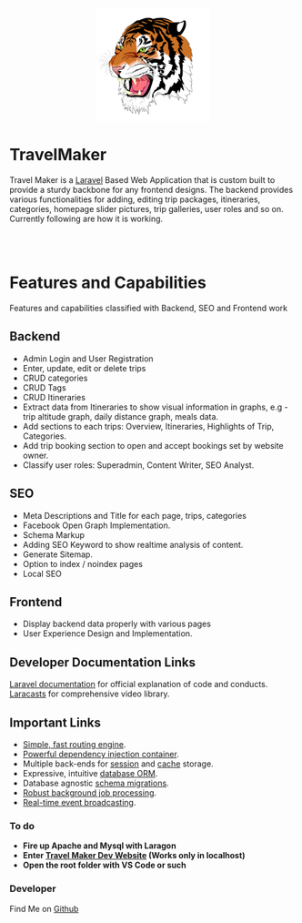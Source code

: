 <p align="center"><img src="public/tiger.svg" width="200"></p>

# TravelMaker

Travel Maker is a [Laravel](https://laravel.com") Based Web Application that is custom built to provide a sturdy backbone for any frontend designs. The backend provides various functionalities for adding, editing trip packages, itineraries, categories, homepage slider pictures, trip galleries, user roles and so on. Currently following are how it is working.


<br><br>
# Features and Capabilities

Features and capabilities classified with Backend, SEO and Frontend work



## Backend
- Admin Login and User Registration
- Enter, update, edit or delete trips
- CRUD categories
- CRUD Tags
- CRUD Itineraries
- Extract data from Itineraries to show visual information in graphs, e.g - trip altitude graph, daily distance graph, meals data.
- Add sections to each trips: Overview, Itineraries, Highlights of Trip, Categories.
- Add trip booking section to open and accept bookings set by website owner.
- Classify user roles: Superadmin, Content Writer, SEO Analyst.


## SEO
- Meta Descriptions and Title for each page, trips, categories
- Facebook Open Graph Implementation.
- Schema Markup
- Adding SEO Keyword to show realtime analysis of content.
- Generate Sitemap.
- Option to index / noindex pages
- Local SEO


## Frontend
- Display backend data properly with various pages
- User Experience Design and Implementation.




## Developer Documentation Links

[Laravel documentation](https://laravel.com/docs) for official explanation of code and conducts.
[Laracasts](https://laracasts.com) for comprehensive video library.



## Important Links

- [Simple, fast routing engine](https://laravel.com/docs/routing).
- [Powerful dependency injection container](https://laravel.com/docs/container).
- Multiple back-ends for [session](https://laravel.com/docs/session) and [cache](https://laravel.com/docs/cache) storage.
- Expressive, intuitive [database ORM](https://laravel.com/docs/eloquent).
- Database agnostic [schema migrations](https://laravel.com/docs/migrations).
- [Robust background job processing](https://laravel.com/docs/queues).
- [Real-time event broadcasting](https://laravel.com/docs/broadcasting).




### To do

- **Fire up Apache and Mysql with Laragon**
- **Enter [Travel Maker Dev Website](travelmaker.test) (Works only in localhost)**
- **Open the root folder with VS Code or such**




### Developer

Find Me on [Github](https://github.com/deepyes02)